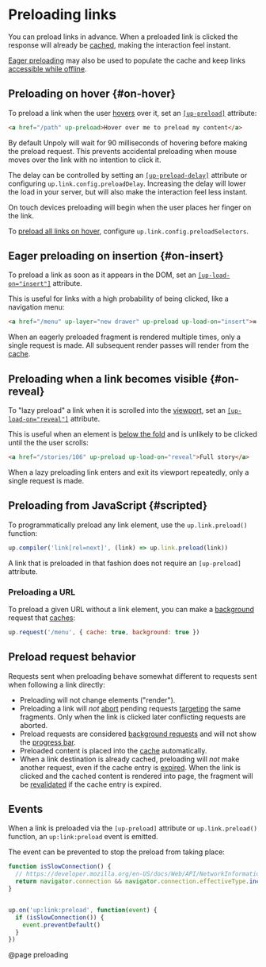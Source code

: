 Preloading links
================

You can preload links in advance.
When a preloaded link is clicked the response will already be [cached](/caching),
making the interaction feel instant.

[Eager preloading](/#on-insert) may also be used to populate the cache and keep
links [accessible while offline](/network-issues#offline-cache).


Preloading on hover {#on-hover}
-------------------

To preload a link when the user [hovers](https://developer.mozilla.org/en-US/docs/Web/API/Element/mouseover_event)
over it, set an [`[up-preload]`](/a-up-preload) attribute:

```html
<a href="/path" up-preload>Hover over me to preload my content</a>
 ```

By default Unpoly will wait for 90 milliseconds of hovering before making the preload request.
This prevents accidental preloading when mouse moves over the link with no intention to click it.

The delay can be controlled by setting an [`[up-preload-delay]`](/a-up-preload#up-preload-delay) attribute
or configuring `up.link.config.preloadDelay`. Increasing the delay will lower the load in your server,
but will also make the interaction feel less instant.

On touch devices preloading will begin when the user places her finger on the link.

To [preload all links on hover](/handling-everything#preloading-all-links), configure `up.link.config.preloadSelectors`.


Eager preloading on insertion {#on-insert} 
----------------------------

To preload a link as soon as it appears in the DOM, set an [`[up-load-on="insert"]`](/a-up-preload#up-load-on) attribute.

This is useful for links with a high probability of being clicked, like a navigation menu:

```html
<a href="/menu" up-layer="new drawer" up-preload up-load-on="insert">≡ Menu</a>
```

When an eagerly preloaded fragment is rendered multiple times, only a single request is made.
All subsequent render passes will render from the [cache](/caching).


Preloading when a link becomes visible {#on-reveal}
------------------------------------------

To "lazy preload" a link when it is scrolled into the [viewport](/up-viewport),
set an [`[up-load-on="reveal"]`](/a-up-preload#up-load-on) attribute.

This is useful when an element is [below the fold](https://www.optimizely.com/optimization-glossary/below-the-fold/)
and is unlikely to be clicked until the the user scrolls:

```html
<a href="/stories/106" up-preload up-load-on="reveal">Full story</a>
```

When a lazy preloading link enters and exit its viewport repeatedly, only a single request is made.



Preloading from JavaScript {#scripted}
--------------------------

To programmatically preload any link element, use the `up.link.preload()` function:

```js
up.compiler('link[rel=next]', (link) => up.link.preload(link))
```

A link that is preloaded in that fashion does not require an `[up-preload]` attribute.


### Preloading a URL

To preload a given URL without a link element, you can make a [background](/up.render#options.background) request that [caches](/caching):

```js
up.request('/menu', { cache: true, background: true })
```


Preload request behavior
------------------------

Requests sent when preloading behave somewhat different to requests sent when following a link directly: 

- Preloading will not change elements ("render").
- Preloading a link will *not* [abort](/aborting-requests) pending requests
  [targeting](/targeting-fragments) the same fragments. Only when the link is clicked later
  conflicting requests are aborted.
- Preload requests are considered [background requests](/up.render#options.background)
  and will not show the [progress bar](/loading-indicators#progress-bar).
- Preloaded content is placed into the [cache](/caching) automatically.
- When a link destination is already cached, preloading will *not* make another request, even if the cache entry is [expired](/caching#expiration).
  When the link is clicked and the cached content is rendered into page, the fragment will be [revalidated](/caching#revalidation)
  if the cache entry is expired.
   


Events
------

When a link is preloaded via the `[up-preload]` attribute or `up.link.preload()` function, an `up:link:preload` event
is emitted.

The event can be prevented to stop the preload from taking place:

```js
function isSlowConnection() {
  // https://developer.mozilla.org/en-US/docs/Web/API/NetworkInformation
  return navigator.connection && navigator.connection.effectiveType.include('2g')  
}


up.on('up:link:preload', function(event) {
  if (isSlowConnection()) {
    event.preventDefault()
  }
})
```


@page preloading
